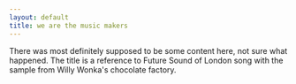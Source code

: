 ```yaml
---
layout: default
title: we are the music makers
---
```

There was most definitely supposed to be some content here, not sure what happened. The title is a reference to Future Sound of London song with the sample from Willy Wonka's chocolate factory.